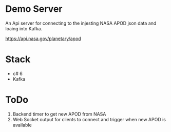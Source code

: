 # Demo Server

An Api server for connecting to the injesting NASA APOD json data and loaing into Kafka. 

https://api.nasa.gov/planetary/apod
 
# Stack 
* c# 6
* Kafka

# ToDo
1. Backend timer to get new APOD from NASA
2. Web Socket output for clients to connect and trigger when new APOD is available
